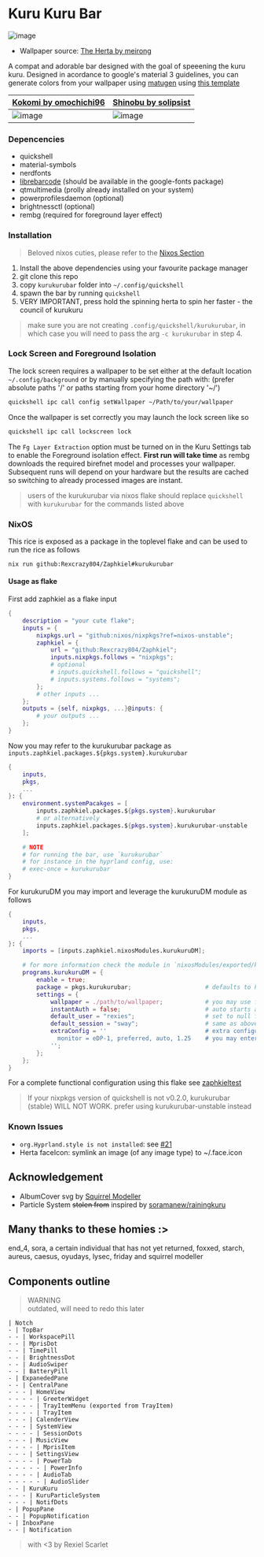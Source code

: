 # Kuru Kuru Bar
![image](https://github.com/user-attachments/assets/caec808f-7945-466f-807e-765d69804c76)
- Wallpaper source: [The Herta by meirong](https://www.pixiv.net/artworks/126270092)

A compat and adorable bar designed with the goal of speeening the kuru kuru.
Designed in acordance to google's material 3 guidelines, you can generate
colors from your wallpaper using [matugen](https://github.com/InioX/matugen)
using [this template](../../../../nixosModules/external/matugen/templates/quickshell-colors.qml)

| [Kokomi by omochichi96](https://twitter.com/omochichi96/status/1758113643521245240) | [Shinobu by solipsist](https://www.pixiv.net/en/artworks/119108248) |
|----------|----------|
|![image](https://github.com/user-attachments/assets/7ed235f1-0a49-4546-be01-16197dc7940f) | ![image](https://github.com/user-attachments/assets/16cb7c57-92b2-4178-a5e6-d9023012f473) |

### Depencencies
- quickshell
- material-symbols
- nerdfonts
- [librebarcode](https://graphicore.github.io/librebarcode/) (should be available in the google-fonts package)
- qtmultimedia (prolly already installed on your system)
- powerprofilesdaemon (optional)
- brightnessctl (optional)
- rembg (required for foreground layer effect)

### Installation
> Beloved nixos cuties, please refer to the [Nixos Section](#Nixos)

1. Install the above dependencies using your favourite package manager
2. git clone this repo
3. copy `kurukurubar` folder into `~/.config/quickshell`
4. spawn the bar by running `quickshell`
5. VERY IMPORTANT, press hold the spinning herta to spin her faster - the council of kurukuru

> make sure you are not creating `.config/quickshell/kurukurubar`, in which
> case you will need to pass the arg `-c kurukurubar` in step 4.

### Lock Screen and Foreground Isolation
The lock screen requires a wallpaper to be set either at the default location `~/.config/background`
or by manually specifying the path with: (prefer absolute paths '/' or paths
starting from your home directory '~/')
```sh
quickshell ipc call config setWallpaper ~/Path/to/your/wallpaper
```

Once the wallpaper is set correctly you may launch the lock screen like so
```sh
quickshell ipc call lockscreen lock
```

The `Fg Layer Extraction` option must be turned on in the Kuru Settings tab to
enable the Foreground isolation effect. **First run will take time** as rembg
downloads the required birefnet model and processes your wallpaper. Subsequent
runs will depend on your hardware but the results are cached so switching to
already processed images are instant.

> users of the kurukurubar via nixos flake should replace `quickshell` with
> `kurukurubar` for the commands listed above

### NixOS
This rice is exposed as a package in the toplevel flake and can be used to run the rice as follows
```
nix run github:Rexcrazy804/Zaphkiel#kurukurubar
```
#### Usage as flake
First add zaphkiel as a flake input
```nix
{
    description = "your cute flake";
    inputs = {
        nixpkgs.url = "github:nixos/nixpkgs?ref=nixos-unstable";
        zaphkiel = {
            url = "github:Rexcrazy804/Zaphkiel";
            inputs.nixpkgs.follows = "nixpkgs";
            # optional
            # inputs.quickshell.follows = "quickshell";
            # inputs.systems.follows = "systems";
        };
        # other inputs ...
    };
    outputs = {self, nixpkgs, ...}@inputs: {
        # your outputs ...
    };
}
```

Now you may refer to the kurukurubar package as `inputs.zaphkiel.packages.${pkgs.system}.kurukurubar`
```nix
{
    inputs,
    pkgs,
    ...
}: {
    environment.systemPacakges = [
        inputs.zaphkiel.packages.${pkgs.system}.kurukurubar
        # or alternatively
        inputs.zaphkiel.packages.${pkgs.system}.kurukurubar-unstable
    ];

    # NOTE
    # for running the bar, use `kurukurubar`
    # for instance in the hyprland config, use:
    # exec-once = kurukurubar
}
```

For kurukuruDM you may import and leverage the kurukuruDM module as follows
```nix
{
    inputs,
    pkgs,
    ...
}: {
    imports = [inputs.zaphkiel.nixosModules.kurukuruDM];

    # for more information check the module in `nixosModules/exported/kurukuruDM.nix`
    programs.kurukuruDM = {
        enable = true;
        package = pkgs.kurukurubar;                     # defaults to kurukurubar-unstable (TODO CHANGE THIS)
        settings = {
            wallpaper = ./path/to/wallpaper;            # you may use fetchurl to get remote images
            instantAuth = false;                        # auto starts authentication, good for fingerprint support ONLY
            default_user = "rexies";                    # set to null for possible values, only usefull for multi user systems
            default_session = "sway";                   # same as above, only usefull for multi session systems
            extraConfig = ''                            # extra configuration passed to underlying hyprland session
              monitor = eDP-1, preferred, auto, 1.25    # you may enter any valid hyprland config here
            '';
        };
    };
}
```

For a complete functional configuration using this flake see
[zaphkieltest](https://github.com/Rexcrazy804/zaphkieltest)

> If your nixpkgs version of quickshell is not v0.2.0, kurukurubar (stable) WILL NOT WORK.
> prefer using kurukurubar-unstable instead

### Known Issues
- `org.Hyprland.style is not installed`: see [#21](https://github.com/Rexcrazy804/Zaphkiel/issues/21#issuecomment-2906546939)
- Herta faceIcon: symlink an image (of any image type) to ~/.face.icon

## Acknowledgement
- AlbumCover svg by [Squirrel Modeller](https://github.com/SquirrelModeller)
- Particle System ~~stolen from~~ inspired by [soramanew/rainingkuru](https://github.com/soramanew/rainingkuru)

## Many thanks to these homies :>
end_4, sora, a certain individual that has not yet returned, foxxed, starch,
aureus, caesus, oyudays, lysec, friday and squirrel modeller

## Components outline
> WARNING <br>
> outdated, will need to redo this later
```
| Notch
- | TopBar
- - | WorkspacePill
- - | MprisDot
- - | TimePill
- - | BrightnessDot
- - | AudioSwiper
- - | BatteryPill
- | ExpanededPane
- - | CentralPane
- - - | HomeView
- - - - | GreeterWidget
- - - - | TrayItemMenu (exported from TrayItem)
- - - - | TrayItem
- - - | CalenderView
- - - | SystemView
- - - - | SessionDots
- - - | MusicView
- - - - | MprisItem
- - - | SettingsView
- - - - | PowerTab
- - - - - | PowerInfo
- - - - | AudioTab
- - - - - | AudioSlider
- - | KuruKuru
- - - | KuruParticleSystem
- - - | NotifDots
- | PopupPane
- - | PopupNotification
- | InboxPane
- - | Notification
```

> with <3 by Rexiel Scarlet
